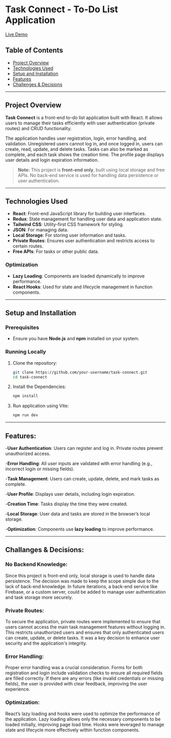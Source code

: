 # Task Connect - To-Do List Application

[Live Demo](https://task-connect.netlify.app/)

## Table of Contents
- [Project Overview](#project-overview)
- [Technologies Used](#technologies-used)
- [Setup and Installation](#setup-and-installation)
- [Features](#features)
- [Challenges & Decisions](#challenges--decisions)

---

## Project Overview
**Task Connect** is a front-end to-do list application built with React. It allows users to manage their tasks efficiently with user authentication (private routes) and CRUD functionality. 

The application handles user registration, login, error handling, and validation. Unregistered users cannot log in, and once logged in, users can create, read, update, and delete tasks. Tasks can also be marked as complete, and each task shows the creation time. The profile page displays user details and login expiration information.

> **Note:** This project is **front-end only**, built using local storage and free APIs. No back-end service is used for handling data persistence or user authentication.

---

## Technologies Used
- **React**: Front-end JavaScript library for building user interfaces.
- **Redux**: State management for handling user data and application state.
- **Tailwind CSS**: Utility-first CSS framework for styling.
- **JSON**: For managing data.
- **Local Storage**: For storing user information and tasks.
- **Private Routes**: Ensures user authentication and restricts access to certain routes.
- **Free APIs**: For tasks or other public data.

### Optimization
- **Lazy Loading**: Components are loaded dynamically to improve performance.
- **React Hooks**: Used for state and lifecycle management in function components.

---

## Setup and Installation

### Prerequisites
- Ensure you have **Node.js** and **npm** installed on your system.

### Running Locally
1. Clone the repository:
   ```bash
   git clone https://github.com/your-username/task-connect.git
   cd task-connect
2. Install the Dependencies:
   ```bash
   npm install
3. Run application using Vite:
   ```bash
   npm run dev

---

## Features:
-**User Authentication**: Users can register and log in. Private routes prevent unauthorized access.

-**Error Handling**: All user inputs are validated with error handling (e.g., incorrect login or missing fields).

-**Task Management**: Users can create, update, delete, and mark tasks as complete.

-**User Profile**: Displays user details, including login expiration.

-**Creation Time**: Tasks display the time they were created.

-**Local Storage**: User data and tasks are stored in the browser’s local storage.

-**Optimization**: Components use **lazy loading** to improve performance.

---

## Challanges & Decisions:

### No Backend Knowledge:
Since this project is front-end only, local storage is used to handle data persistence. The decision was made to keep the scope simple due to the lack of back-end knowledge. In future iterations, a back-end service like Firebase, or a custom server, could be added to manage user authentication and task storage more securely.

### Private Routes:
To secure the application, private routes were implemented to ensure that users cannot access the main task management features without logging in. This restricts unauthorized users and ensures that only authenticated users can create, update, or delete tasks. It was a key decision to enhance user security and the application's integrity.

### Error Handling:
Proper error handling was a crucial consideration. Forms for both registration and login include validation checks to ensure all required fields are filled correctly. If there are any errors (like invalid credentials or missing fields), the user is provided with clear feedback, improving the user experience.

### Optimization:
React’s lazy loading and hooks were used to optimize the performance of the application. Lazy loading allows only the necessary components to be loaded initially, improving page load time. Hooks were leveraged to manage state and lifecycle more effectively within function components.

